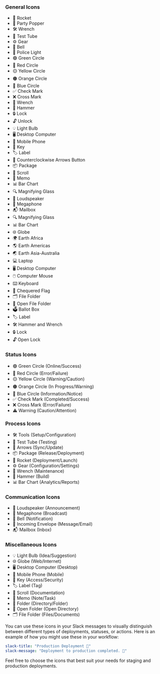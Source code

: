 ### General Icons
- 🚀 Rocket
- 🎉 Party Popper
- 🛠️ Wrench
- 🧪 Test Tube
- ⚙️ Gear
- 🔔 Bell
- 🚨 Police Light
- 🟢 Green Circle
- 🔴 Red Circle
- 🟡 Yellow Circle
- 🟠 Orange Circle
- 🔵 Blue Circle
- ✅ Check Mark
- ❌ Cross Mark
- 🔧 Wrench
- 🔨 Hammer
- 🔒 Lock
- 🔓 Unlock
- 💡 Light Bulb
- 🖥️ Desktop Computer
- 📱 Mobile Phone
- 🔑 Key
- 🏷️ Label
- 🔄 Counterclockwise Arrows Button
- 📦 Package
- 📜 Scroll
- 📝 Memo
- 📊 Bar Chart
- 🔍 Magnifying Glass
- 📢 Loudspeaker
- 📣 Megaphone
- 📬 Mailbox
- 🔍 Magnifying Glass
- 📊 Bar Chart
- 🌐 Globe
- 🌍 Earth Africa
- 🌎 Earth Americas
- 🌏 Earth Asia-Australia
- 💻 Laptop
- 🖥️ Desktop Computer
- 🖱️ Computer Mouse
- ⌨️ Keyboard
- 🏁 Chequered Flag
- 🗂️ File Folder
- 📁 Open File Folder
- 🗳️ Ballot Box
- 🏷️ Label
- 🛠️ Hammer and Wrench
- 🔒 Lock
- 🔓 Open Lock

### Status Icons
- 🟢 Green Circle (Online/Success)
- 🔴 Red Circle (Error/Failure)
- 🟡 Yellow Circle (Warning/Caution)
- 🟠 Orange Circle (In Progress/Warning)
- 🔵 Blue Circle (Information/Notice)
- ✅ Check Mark (Completed/Success)
- ❌ Cross Mark (Error/Failure)
- ⚠️ Warning (Caution/Attention)

### Process Icons
- 🛠️ Tools (Setup/Configuration)
- 🧪 Test Tube (Testing)
- 🔄 Arrows (Sync/Update)
- 📦 Package (Release/Deployment)
- 🚀 Rocket (Deployment/Launch)
- ⚙️ Gear (Configuration/Settings)
- 🔧 Wrench (Maintenance)
- 🔨 Hammer (Build)
- 📊 Bar Chart (Analytics/Reports)

### Communication Icons
- 📢 Loudspeaker (Announcement)
- 📣 Megaphone (Broadcast)
- 🔔 Bell (Notification)
- 📨 Incoming Envelope (Message/Email)
- 📬 Mailbox (Inbox)

### Miscellaneous Icons
- 💡 Light Bulb (Idea/Suggestion)
- 🌐 Globe (Web/Internet)
- 🖥️ Desktop Computer (Desktop)
- 📱 Mobile Phone (Mobile)
- 🔑 Key (Access/Security)
- 🏷️ Label (Tag)
- 📜 Scroll (Documentation)
- 📝 Memo (Note/Task)
- 📂 Folder (Directory/Folder)
- 📁 Open Folder (Open Directory)
- 🗂️ File Folder (Files/Documents)

You can use these icons in your Slack messages to visually distinguish between different types of deployments, statuses, or actions. Here is an example of how you might use these in your workflow:

```yaml
slack-title: "Production Deployment 🚀"
slack-message: "Deployment to production completed. 🎉"
```

Feel free to choose the icons that best suit your needs for staging and production deployments.
